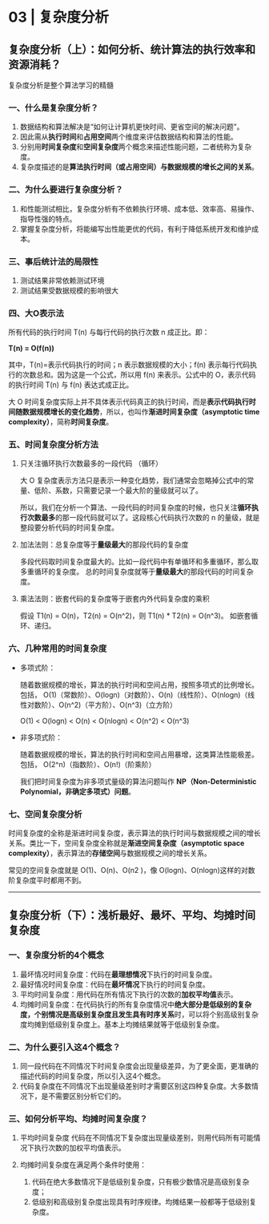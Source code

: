# 03 | 复杂度分析

## 复杂度分析（上）：如何分析、统计算法的执行效率和资源消耗？

复杂度分析是整个算法学习的精髓


### 一、什么是复杂度分析？
1. 数据结构和算法解决是“如何让计算机更快时间、更省空间的解决问题”。
2. 因此需从**执行时间**和**占用空间**两个维度来评估数据结构和算法的性能。
3. 分别用**时间复杂度**和**空间复杂度**两个概念来描述性能问题，二者统称为复杂度。
4. 复杂度描述的是**算法执行时间（或占用空间）与数据规模的增长之间的关系**。


### 二、为什么要进行复杂度分析？
1. 和性能测试相比，复杂度分析有不依赖执行环境、成本低、效率高、易操作、指导性强的特点。
2. 掌握复杂度分析，将能编写出性能更优的代码，有利于降低系统开发和维护成本。


### 三、事后统计法的局限性
1. 测试结果非常依赖测试环境
2. 测试结果受数据规模的影响很大


### 四、大O表示法

所有代码的执行时间 T(n) 与每行代码的执行次数 n 成正比。即：

**T(n) = O(f(n))**

其中，T(n)=表示代码执行的时间；n 表示数据规模的大小；f(n) 表示每行代码执行的次数总和。因为这是一个公式，所以用 f(n) 来表示。公式中的 O，表示代码的执行时间 T(n) 与 f(n) 表达式成正比。

大 O 时间复杂度实际上并不具体表示代码真正的执行时间，而是**表示代码执行时间随数据规模增长的变化趋势**，所以，也叫作**渐进时间复杂度（asymptotic time complexity）**，简称**时间复杂度**。


### 五、时间复杂度分析方法

1. 只关注循环执行次数最多的一段代码 （循环）

    大 O 复杂度表示方法只是表示一种变化趋势，我们通常会忽略掉公式中的常量、低阶、系数，只需要记录一个最大阶的量级就可以了。

    所以，我们在分析一个算法、一段代码的时间复杂度的时候，也只关注**循环执行次数最多**的那一段代码就可以了。这段核心代码执行次数的 n 的量级，就是整段要分析代码的时间复杂度。

2. 加法法则：总复杂度等于**量级最大**的那段代码的复杂度
    
    多段代码取时间复杂度最大的。比如一段代码中有单循环和多重循环，那么取多重循环的复杂度。
    总的时间复杂度就等于**量级最大**的那段代码的时间复杂度。

3. 乘法法则：嵌套代码的复杂度等于嵌套内外代码复杂度的乘积

    假设 T1(n) = O(n)，T2(n) = O(n^2)，则 T1(n) * T2(n) = O(n^3)。
    如嵌套循环、递归。


### 六、几种常用的时间复杂度
- 多项式阶：

    随着数据规模的增长，算法的执行时间和空间占用，按照多项式的比例增长。包括，
    O(1)（常数阶）、O(logn)（对数阶）、O(n)（线性阶）、O(nlogn)（线性对数阶）、O(n^2)（平方阶）、O(n^3)（立方阶）

    O(1) < O(logn) < O(n) < O(nlogn) < O(n^2) < O(n^3)

- 非多项式阶：

    随着数据规模的增长，算法的执行时间和空间占用暴增，这类算法性能极差。包括，
    O(2^n)（指数阶）、O(n!)（阶乘阶）

    我们把时间复杂度为非多项式量级的算法问题叫作 **NP（Non-Deterministic Polynomial，非确定多项式）问题**。


### 七、空间复杂度分析
时间复杂度的全称是渐进时间复杂度，表示算法的执行时间与数据规模之间的增长关系。类比一下，空间复杂度全称就是**渐进空间复杂度（asymptotic space complexity）**，表示算法的**存储空间**与数据规模之间的增长关系。

常见的空间复杂度就是 O(1)、O(n)、O(n2 )，像 O(logn)、O(nlogn)这样的对数阶复杂度平时都用不到。


----------


## 复杂度分析（下）：浅析最好、最坏、平均、均摊时间复杂度

### 一、复杂度分析的4个概念
1. 最坏情况时间复杂度：代码在**最理想情况**下执行的时间复杂度。
2. 最好情况时间复杂度：代码在**最坏情况**下执行的时间复杂度。
3. 平均时间复杂度：用代码在所有情况下执行的次数的**加权平均值**表示。
4. 均摊时间复杂度：在代码执行的所有复杂度情况中**绝大部分是低级别的复杂度，个别情况是高级别复杂度且发生具有时序关系**时，可以将个别高级别复杂度均摊到低级别复杂度上。基本上均摊结果就等于低级别复杂度。


### 二、为什么要引入这4个概念？
1. 同一段代码在不同情况下时间复杂度会出现量级差异，为了更全面，更准确的描述代码的时间复杂度，所以引入这4个概念。
2. 代码复杂度在不同情况下出现量级差别时才需要区别这四种复杂度。大多数情况下，是不需要区别分析它们的。

### 三、如何分析平均、均摊时间复杂度？
1. 平均时间复杂度
    代码在不同情况下复杂度出现量级差别，则用代码所有可能情况下执行次数的加权平均值表示。

2. 均摊时间复杂度在满足两个条件时使用：
    1. 代码在绝大多数情况下是低级别复杂度，只有极少数情况是高级别复杂度；
    2. 低级别和高级别复杂度出现具有时序规律。均摊结果一般都等于低级别复杂度。